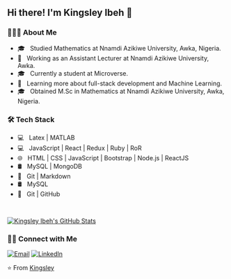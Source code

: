 <h2> Hi there! I'm Kingsley Ibeh 👋</h2>

<h3> 👨🏻‍💻 About Me </h3>

- 🎓 &nbsp; Studied Mathematics at Nnamdi Azikiwe University, Awka, Nigeria.
- 💼 &nbsp; Working as an Assistant Lecturer at Nnamdi Azikiwe University, Awka.
- 🎓 &nbsp; Currently a student at Microverse.
- 🌱 &nbsp; Learning more about full-stack development and Machine Learning.
- 🎓 &nbsp; Obtained M.Sc in Mathematics at Nnamdi Azikiwe University, Awka, Nigeria.

<h3>🛠 Tech Stack</h3>

- 💻 &nbsp;  Latex | MATLAB
- 💻 &nbsp;  JavaScript | React | Redux | Ruby | RoR 
- 🌐 &nbsp; HTML | CSS | JavaScript | Bootstrap | Node.js | ReactJS
- 🛢 &nbsp; MySQL | MongoDB
- 🔧 &nbsp; Git | Markdown 
- 🛢 &nbsp; MySQL 
- 🔧 &nbsp; Git | GitHub 

<br/>

[![Kingsley Ibeh's GitHub Stats](https://github-readme-stats.vercel.app/api?username=kingobaino1&show_icons=true)](https://github.com/kingobaino1)

<h3> 🤝🏻 Connect with Me </h3>

<a href="mailto:kingobaino@gmail.com"><img alt="Email" src="https://img.shields.io/badge/Email-kingobaino@gmail.com-blue?style=flat-square&logo=gmail"></a>
<a href="https://www.linkedin.com/in/ibeh-kingsley-obinna-568596177/?lipi=urn%3Ali%3Apage%3Ad_flagship3_profile_view_base%3B45xt4fECQG60l6n8QQs14A%3D%3D&licu=urn%3Ali%3Acontrol%3Ad_flagship3_profile_view_base-nav.settings_view_profile"><img alt="LinkedIn" src="https://img.shields.io/badge/LinkedIn-Kingsley-blue?style=flat-square&logo=linkedin"></a>
</p>

⭐️ From [Kingsley](https://github.com/Kingobaino1)
